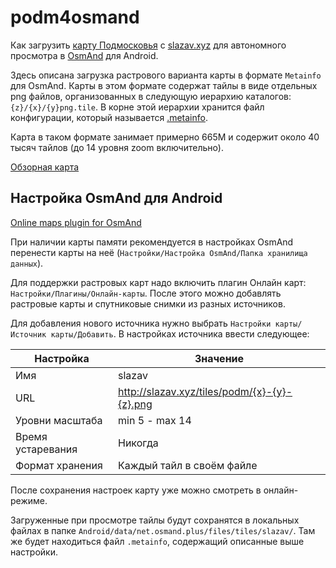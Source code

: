 # podm4osmand

Как загрузить [карту Подмосковья](http://slazav.xyz/maps/podm_txt.htm)
c [slazav.xyz](http://slazav.xyz/) для автономного просмотра
в [OsmAnd](https://osmand.net/) для Android.

Здесь описана загрузка растрового варианта карты в формате `Metainfo` для OsmAnd.
Карты в этом формате содержат тайлы в виде отдельных png файлов, организованных
в следующую иерархию каталогов: `{z}/{x}/{y}png.tile`. В корне этой иерархии
хранится файл конфигурации, который называется [.metainfo](tiles/.metainfo).

Карта в таком формате занимает примерно 665M
и содержит около 40 тысяч тайлов (до 14 уровня zoom включительно).

[Обзорная карта](http://slazav.xyz/maps/podm/all_podm.htm)

## Настройка OsmAnd для Android

[Online maps plugin for OsmAnd](https://osmand.net/features/online-maps-plugin)

При наличии карты памяти рекомендуется в настройках OsmAnd перенести
карты на неё (`Настройки/Настройка OsmAnd/Папка хранилища данных`).

Для поддержки растровых карт надо включить плагин Онлайн карт:
`Настройки/Плагины/Онлайн-карты`.
После этого можно добавлять растровые карты и спутниковые снимки из разных источников.

Для добавления нового источника нужно выбрать `Настройки карты/Источник карты/Добавить`.
В настройках источника ввести следующее:

Настройка | Значение
--- | ---
Имя | slazav
URL | http://slazav.xyz/tiles/podm/{x}-{y}-{z}.png
Уровни масштаба | min 5 - max 14
Время устаревания | Никогда
Формат хранения | Каждый тайл в своём файле

После сохранения настроек карту уже можно смотреть в онлайн-режиме.

Загруженные при просмотре тайлы будут сохранятся в локальных файлах
в папке `Android/data/net.osmand.plus/files/tiles/slazav/`.
Там же будет находиться файл `.metainfo`, содержащий описанные выше настройки.
